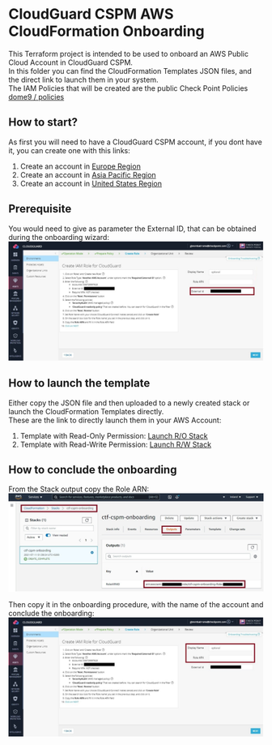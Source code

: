 # CloudGuard CSPM AWS CloudFormation Onboarding
This Terraform project is intended to be used to onboard an AWS Public Cloud Account in CloudGuard CSPM.    
In this folder you can find the CloudFormation Templates JSON files, and the direct link to launch them in your system.     
The IAM Policies that will be created are the public Check Point Policies [dome9 / policies](https://github.com/dome9/policies/tree/master/AWS)
 
## How to start?
As first you will need to have a CloudGuard CSPM account, if you dont have it, you can create one with this links:
1. Create an account in [Europe Region](https://secure.eu1.dome9.com/v2/register/invite)
2. Create an account in [Asia Pacific Region](https://secure.ap1.dome9.com/v2/register/invite)
3. Create an account in [United States Region](https://secure.dome9.com/v2/register/invite)

## Prerequisite
You would need to give as parameter the External ID, that can be obtained during the onboarding wizard:
![AWS External ID](/zimages/aws-external-id.jpg)

## How to launch the template
Either copy the JSON file and then uploaded to a newly created stack or launch the CloudFormation Templates directly.     
These are the link to directly launch them in your AWS Account:
1. Template with Read-Only Permission: [Launch R/O Stack](https://console.aws.amazon.com/cloudformation/home#/stacks/create/review?templateURL=https://cspm-onboarding.s3.amazonaws.com/cft-readonly.json)
2. Template with Read-Write Permission: [Launch R/W Stack](https://console.aws.amazon.com/cloudformation/home#/stacks/create/review?templateURL=https://cspm-onboarding.s3.amazonaws.com/cft-readwrite.json)

## How to conclude the onboarding
From the Stack output copy the Role ARN:
![AWS Stack Output](/zimages/aws-role-arn.jpg)

Then copy it in the onboarding procedure, with the name of the account and conclude the onboarding:
![AWS Complete Onboarding](/zimages/aws-completed.jpg)
